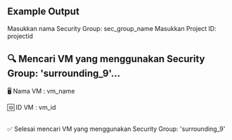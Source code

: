 ## Example Output

Masukkan nama Security Group: sec_group_name
Masukkan Project ID: projectid

🔍 Mencari VM yang menggunakan Security Group: 'surrounding_9'...
-------------------------------------------
🖥️  Nama VM : vm_name

🆔 ID VM    : vm_id

<br>
✅ Selesai mencari VM yang menggunakan Security Group: 'surrounding_9'
